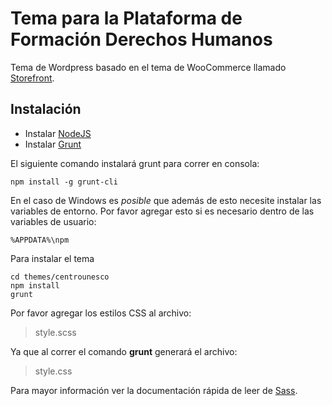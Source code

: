 # Tema para la Plataforma de Formación Derechos Humanos

Tema de Wordpress basado en el tema de WooCommerce llamado [Storefront](https://github.com/woocommerce/storefront).

## Instalación

* Instalar [NodeJS](https://nodejs.org/en/)
* Instalar [Grunt](https://gruntjs.com/getting-started)

El siguiente comando instalará grunt para correr en consola:
~~~
npm install -g grunt-cli
~~~

En el caso de Windows es *posible* que además de esto necesite instalar las variables de entorno. Por favor agregar esto si es necesario dentro de las variables de usuario:
~~~
%APPDATA%\npm
~~~

Para instalar el tema
~~~
cd themes/centrounesco
npm install
grunt
~~~

Por favor agregar los estilos CSS al archivo:
> style.scss

Ya que al correr el comando **grunt** generará el archivo:
> style.css

Para mayor información ver la documentación rápida de leer de [Sass](http://sass-lang.com/).